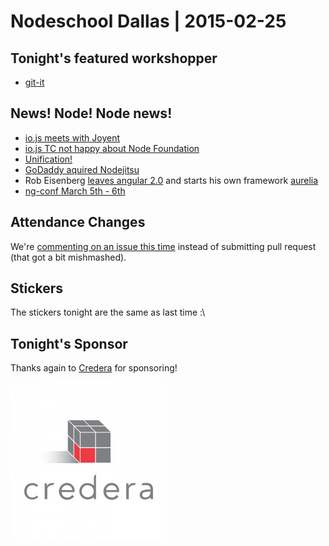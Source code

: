 # Nodeschool Dallas | 2015-02-25

## Tonight's featured workshopper

- [git-it](https://github.com/sethvincent/javascripting)

## News! Node! Node news!

- [io.js meets with Joyent](https://medium.com/@iojs/io-js-and-a-node-js-foundation-4e14699fb7be)
- [io.js TC not happy about Node Foundation](http://nodegovernance.io/)
- [Unification!](http://strongloop.com/strongblog/node-js-foundation-io-js-unification/)
- [GoDaddy aquired Nodejitsu](http://venturebeat.com/2015/02/10/why-godaddys-nodejitsu-deal-is-great-for-node-js/)
- Rob Eisenberg [leaves angular 2.0](http://eisenbergeffect.bluespire.com/leaving-angular/) and starts his own
  framework [aurelia](http://aurelia.io/)
- [ng-conf March 5th - 6th](http://www.ng-conf.org/)

## Attendance Changes

We're [commenting on an issue this time](https://github.com/nodeschool/dallas#attendance)
instead of submitting pull request (that got a bit mishmashed).

## Stickers

The stickers tonight are the same as last time :\

## Tonight's Sponsor

Thanks again to [Credera](http://www.credera.com) for sponsoring!

![Credera Logo](../assets/images/credera-logo.jpg)
